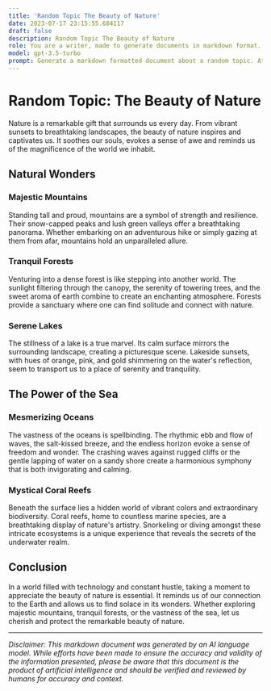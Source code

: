 ```yaml
---
title: 'Random Topic The Beauty of Nature'
date: 2023-07-17 23:15:55.684117
draft: false
description: Random Topic The Beauty of Nature
role: You are a writer, made to generate documents in markdown format. It is very important that all of the documents you generate are in valid markdown format.
model: gpt-3.5-turbo
prompt: Generate a markdown formatted document about a random topic. At the bottom, include a disclaimer explaining that the document was generated by you. The first line of the document should be the title. Make sure that the entire document is in proper markdown format, using a mix of various tags to make the document visually appealing.
---
```


# Random Topic: The Beauty of Nature

Nature is a remarkable gift that surrounds us every day. From vibrant sunsets to breathtaking landscapes, the beauty of nature inspires and captivates us. It soothes our souls, evokes a sense of awe and reminds us of the magnificence of the world we inhabit.

## Natural Wonders

### Majestic Mountains

Standing tall and proud, mountains are a symbol of strength and resilience. Their snow-capped peaks and lush green valleys offer a breathtaking panorama. Whether embarking on an adventurous hike or simply gazing at them from afar, mountains hold an unparalleled allure.

### Tranquil Forests

Venturing into a dense forest is like stepping into another world. The sunlight filtering through the canopy, the serenity of towering trees, and the sweet aroma of earth combine to create an enchanting atmosphere. Forests provide a sanctuary where one can find solitude and connect with nature.

### Serene Lakes

The stillness of a lake is a true marvel. Its calm surface mirrors the surrounding landscape, creating a picturesque scene. Lakeside sunsets, with hues of orange, pink, and gold shimmering on the water's reflection, seem to transport us to a place of serenity and tranquility.

## The Power of the Sea

### Mesmerizing Oceans

The vastness of the oceans is spellbinding. The rhythmic ebb and flow of waves, the salt-kissed breeze, and the endless horizon evoke a sense of freedom and wonder. The crashing waves against rugged cliffs or the gentle lapping of water on a sandy shore create a harmonious symphony that is both invigorating and calming.

### Mystical Coral Reefs

Beneath the surface lies a hidden world of vibrant colors and extraordinary biodiversity. Coral reefs, home to countless marine species, are a breathtaking display of nature's artistry. Snorkeling or diving amongst these intricate ecosystems is a unique experience that reveals the secrets of the underwater realm.

## Conclusion

In a world filled with technology and constant hustle, taking a moment to appreciate the beauty of nature is essential. It reminds us of our connection to the Earth and allows us to find solace in its wonders. Whether exploring majestic mountains, tranquil forests, or the vastness of the sea, let us cherish and protect the remarkable beauty of nature.

---

*Disclaimer: This markdown document was generated by an AI language model. While efforts have been made to ensure the accuracy and validity of the information presented, please be aware that this document is the product of artificial intelligence and should be verified and reviewed by humans for accuracy and context.*